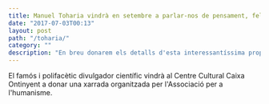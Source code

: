 ```yaml
---
title: Manuel Toharia vindrà en setembre a parlar-nos de pensament, felicitat, ciència i pseudociència
date: "2017-07-03T00:13"
layout: post
path: "/toharia/"
category: ""
description: "En breu donarem els detalls d'esta interessantíssima proposta."
---
```

El famós i polifacètic divulgador científic vindrà al Centre Cultural Caixa Ontinyent a donar una xarrada organitzada per l'Associació per a l'humanisme.
